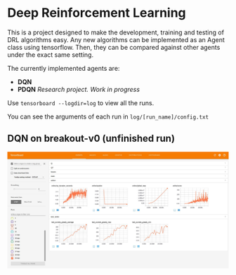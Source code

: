 # Deep Reinforcement Learning

This is a project designed to make the development, training and testing of DRL algorithms easy. Any new algorithms can be implemented as an Agent class using tensorflow. Then, they can be compared against other agents under the exact same setting.

The currently implemented agents are:
* **DQN**
* **PDQN** _Research project. Work in progress_

Use ```tensorboard --logdir=log``` to view all the runs.

You can see the arguments of each run in ```log/[run_name]/config.txt```

## DQN on breakout-v0 (unfinished run)
![tb_breakout-v0](./assets/tb_breakout-v0.jpg)
